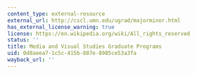 ```yaml
---
content_type: external-resource
external_url: http://cscl.umn.edu/ugrad/majorminor.html
has_external_license_warning: true
license: https://en.wikipedia.org/wiki/All_rights_reserved
status: ''
title: Media and Visual Studies Graduate Programs
uid: 0d8aeea7-1c5c-415b-887e-8985ce53a3fa
wayback_url: ''
---
```

